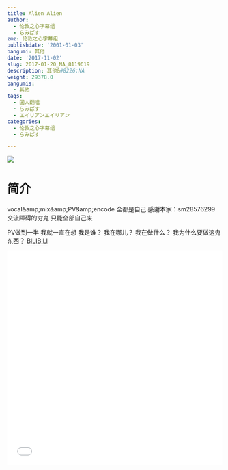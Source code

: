 ```yaml
---
title: Alien Alien
author:
  - 伦敦之心字幕组
  - らみぱす
zmz: 伦敦之心字幕组
publishdate: '2001-01-03'
bangumi: 其他
date: '2017-11-02'
slug: 2017-01-20_NA_8119619
description: 其他&#8226;NA
weight: 29378.0
bangumis:
  - 其他
tags:
  - 国人翻唱
  - らみぱす
  - エイリアンエイリアン
categories:
  - 伦敦之心字幕组
  - らみぱす

---
```

![](https://i.imgur.com/vBW7KVJ.png)
# 简介  
vocal&amp;amp;mix&amp;amp;PV&amp;amp;encode 全都是自己
感谢本家：sm28576299
交流障碍的穷鬼 只能全部自己来

PV做到一半 我就一直在想
我是谁？
我在哪儿？
我在做什么？
我为什么要做这鬼东西？
  [BILIBILI](https://www.bilibili.com/video/av8119619/)

  <iframe src="//www.bilibili.com/html/html5player.html?cid=13351077&aid=8119619" width="100%" height="500" frameborder="0" allowfullscreen="allowfullscreen"></iframe>

